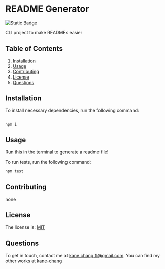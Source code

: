 # README Generator

  ![Static Badge](https://img.shields.io/badge/license-MIT-blue)
  
  CLI project to make READMEs easier
  
  ## Table of Contents
  1. [Installation](#installation)
  2. [Usage](#usage)
  3. [Contributing](#contributing)
  4. [License](#license)
  5. [Questions](#questions)
  
  ## Installation
  
  To install necessary dependencies, run the following command:
  
  ```bash

  npm i

  ```
  
  ## Usage
  
  Run this in the terminal to generate a readme file!
  
  To run tests, run the following command:
  
  ```bash
  npm test
  ```
  
  ## Contributing
  
  none
  
  ## License
  
  The license is: [MIT](https://choosealicense.com/licenses/mit/)
  
  ## Questions
  
  To get in touch, contact me at [kane.chang.fl@gmail.com](kane.chang.fl@gmail.com). You can find my other works at [kane-chang](https://github.com/kane-chang)
